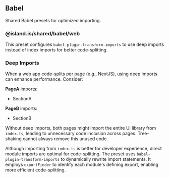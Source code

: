 ## Babel

Shared Babel presets for optimized importing.

### @island.is/shared/babel/web

This preset configures `babel-plugin-transform-imports` to use deep imports instead of index imports for better code-splitting.

### Deep Imports

When a web app code-splits per page (e.g., NextJS), using deep imports can enhance performance. Consider:

**PageA** imports:

- SectionA

**PageB** imports:

- SectionB

Without deep imports, both pages might import the entire UI library from `index.ts`, leading to unnecessary code inclusion across pages. Tree-shaking cannot always remove this unused code.

Although importing from `index.ts` is better for developer experience, direct module imports are optimal for code-splitting. The preset uses `babel-plugin-transform-imports` to dynamically rewrite import statements. It employs `exportFinder` to identify each module's defining export, enabling more efficient code-splitting.
